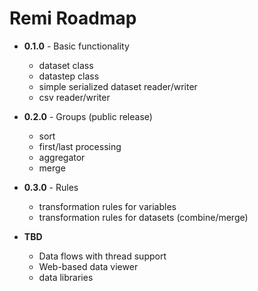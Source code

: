 # Remi Roadmap

* **0.1.0** - Basic functionality

  * dataset class
  * datastep class
  * simple serialized dataset reader/writer
  * csv reader/writer

* **0.2.0** - Groups (public release)

  * sort
  * first/last processing
  * aggregator
  * merge

* **0.3.0** - Rules

  * transformation rules for variables
  * transformation rules for datasets (combine/merge)

* **TBD**

  * Data flows with thread support
  * Web-based data viewer
  * data libraries
